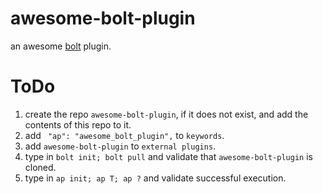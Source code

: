 # awesome-bolt-plugin

an awesome [bolt](https://github.com/kamangir/bolt2) plugin.

# ToDo

1. create the repo `awesome-bolt-plugin`, if it does not exist, and add the contents of this repo to it.
1. add ` "ap": "awesome_bolt_plugin",` to `keywords`.
1. add `awesome-bolt-plugin` to `external plugins`.
1. type in `bolt init; bolt pull` and validate that `awesome-bolt-plugin` is cloned.
1. type in `ap init; ap T; ap ?` and validate successful execution.

